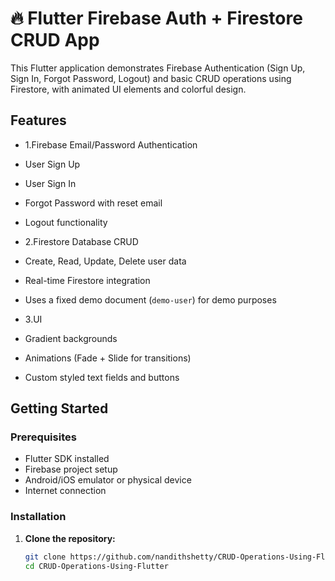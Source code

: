 # 🔥 Flutter Firebase Auth + Firestore CRUD App

This Flutter application demonstrates Firebase Authentication (Sign Up, Sign In, Forgot Password, Logout) and basic CRUD operations using Firestore, with animated UI elements and colorful design.

##  Features

-  1.Firebase Email/Password Authentication
  - User Sign Up
  - User Sign In
  - Forgot Password with reset email
  - Logout functionality

-  2.Firestore Database CRUD
  - Create, Read, Update, Delete user data
  - Real-time Firestore integration
  - Uses a fixed demo document (`demo-user`) for demo purposes

-  3.UI
  - Gradient backgrounds
  - Animations (Fade + Slide for transitions)
  - Custom styled text fields and buttons

##  Getting Started

### Prerequisites

- Flutter SDK installed
- Firebase project setup
- Android/iOS emulator or physical device
- Internet connection

### Installation

1. **Clone the repository:**
   ```bash
   git clone https://github.com/nandithshetty/CRUD-Operations-Using-Flutter.git
   cd CRUD-Operations-Using-Flutter
